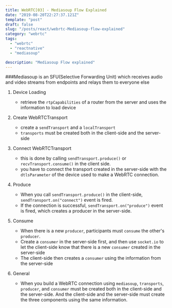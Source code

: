 ```yaml
---
title: WebRTC[03] - Mediasoup Flow Explained
date: "2019-08-20T22:27:37.121Z"
template: "post"
draft: false
slug: "/posts/react/webrtc-Mediasoup-flow-explained"
category: "webrtc"
tags:
  - "webrtc"
  - "reactnative"
  - "mediasoup"

description: "Mediasoup Flow explained"
---
```


###Mediasoup is an SFU(Selective Forwarding Unit) which receives audio and video streams from endpoints and relays them to everyone else

1. Device Loading

   - retrieve the `rtpCapabilities` of a router from the server and uses the information to load device

2. Create WebRTCTransport

   - create a `sendTransport` and a `localTransport`
   - `transports` must be created both in the client-side and the server-side

3. Connect WebRTCTransport

   - this is done by calling `sendTransport.produce()` or `recvTransport.consume()` in the client side.
   - you have to connect the transport created in the server-side with the `dtlsParameter` of the device used to make a WebRTC connection.

4. Produce

   - When you call `sendTransport.produce()` in the client-side, `sendTransport.on("connect")` event is fired.
   - If the connection is successful, `sendTransport.on("produce")` event is fired, which creates a producer in the server-side.

5. Consume

   - When there is a new `producer`, participants must `consume` the other's `producer`.
   - Create a `consumer` in the server-side first, and then use `socket.io` to let the client-side know that there is a new `consumer` created in the server-side
   - The client-side then creates a `consumer` using the information from the server-side

6. General
   - When you build a WebRTC connection using `mediasoup`, `transports`, `producer`, and `consumer` must be created both in the client-side and the server-side. And the client-side and the server-side must create the three components using the same information.
